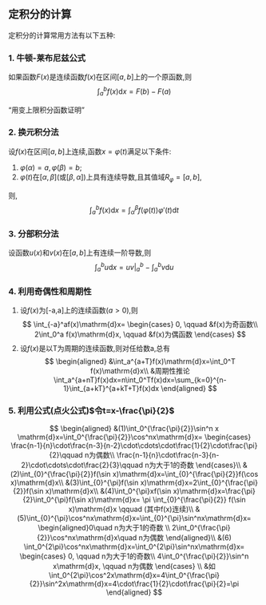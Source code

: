 ## 定积分的计算

定积分的计算常用方法有以下五种:

### 1. 牛顿-莱布尼兹公式

如果函数$F(x)$是连续函数$f(x)$在区间$[a,b]$上的一个原函数,则
$$\int_a^b f(x)\mathrm{d}x=F(b)-F(a)$$

<q>用变上限积分函数证明</q>

### 2. 换元积分法

设$f(x)$在区间$[a,b]$上连续,函数$x = \varphi(t)$满足以下条件:

1. $\varphi(\alpha)=a, \varphi(\beta)=b$;
2. $\varphi(t)$在$[\alpha, \beta]$(或$[\beta,\alpha]$)上具有连续导数,且其值域$R_\varphi=[a,b]$,

则, $$\int_a^b f(x)\mathrm{d}x=\int_{\alpha}^{\beta}f(\varphi(t))\varphi'(t)\mathrm{d}t$$

### 3. 分部积分法

设函数$u(x)$和$v(x)$在$[a,b]$上有连续一阶导数,则
$$\int_a^b u\mathrm{d}x=uv\bigg|_{a}^b-\int_a^b v\mathrm{d}u$$

### 4. 利用奇偶性和周期性

1. 设$f(x)$为[-a,a]上的连续函数($a>0$),则
$$
\int_{-a}^af(x)\mathrm{d}x=
\begin{cases}
	0, \qquad &f(x)为奇函数\\
	2\int_0^a f(x)\mathrm{d}x, \qquad &f(x)为偶函数
\end{cases}
$$
2. 设$f(x)$是以T为周期的连续函数,则对任给数a,总有
$$
\begin{aligned}
	&\int_a^{a+T}f(x)\mathrm{d}x=\int_0^T f(x)\mathrm{d}x\\
	&周期性推论\int_a^{a+nT}f(x)dx=n\int_0^Tf(x)dx=\sum_{k=0}^{n-1}\int_{a+kT}^{a+kT+T}f(x)dx
\end{aligned}
$$

### 5. 利用公式(点火公式)$令t=x-\frac{\pi}{2}$

$$
\begin{aligned}
	&(1)\int_0^{\frac{\pi}{2}}\sin^n x \mathrm{d}x=\int_0^{\frac{\pi}{2}}\cos^nx\mathrm{d}x=
	\begin{cases}
		\frac{n-1}{n}\cdot\frac{n-3}{n-2}\cdot\cdots\cdot\frac{1}{2}\cdot\frac{\pi}{2}\qquad n为偶数\\
		\frac{n-1}{n}\cdot\frac{n-3}{n-2}\cdot\cdots\cdot\frac{2}{3}\qquad n为大于1的奇数
	\end{cases}\\
	&(2)\int_{0}^{\frac{\pi}{2}}f(\sin x)\mathrm{d}x=\int_{0}^{\frac{\pi}{2}}f(\cos x)\mathrm{d}x\\
	&(3)\int_{0}^{\pi}f(\sin x)\mathrm{d}x=2\int_{0}^{\frac{\pi}{2}}f(\sin x)\mathrm{d}x\\
	&(4)\int_0^{\pi}xf(\sin x)\mathrm{d}x=\frac{\pi}{2}\int_0^{\pi}f(\sin x)\mathrm{d}x= \pi \int_{0}^{\frac{\pi}{2}} f(\sin x)\mathrm{d}x \qquad (其中f(x)连续)\\
	&(5)\int_{0}^{\pi}\cos^nx\mathrm{d}x=\int_{0}^{\pi}\sin^nx\mathrm{d}x=
	\begin{aligned}0\quad n为大于1的奇数 \\
		2\int_0^{\frac{\pi}{2}}\cos^nx\mathrm{d}x\quad n为偶数
	\end{aligned}\\
	&(6) \int_0^{2\pi}\cos^nx\mathrm{d}x=\int_0^{2\pi}\sin^nx\mathrm{d}x=
	\begin{cases}
		0, \qquad n为大于1的奇数\\
		4\int_0^{\frac{\pi}{2}}\sin^n x\mathrm{d}x, \qquad n为偶数
	\end{cases} \\
	&如\int_0^{2\pi}\cos^2x\mathrm{d}x=4\int_0^{\frac{\pi}{2}}\sin^2x\mathrm{d}x=4\cdot\frac{1}{2}\cdot\frac{\pi}{2}=\pi
\end{aligned}
$$
